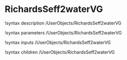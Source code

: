 <!-- MOOSE Documentation Stub: Remove this when content is added. -->

# RichardsSeff2waterVG
!syntax description /UserObjects/RichardsSeff2waterVG

!syntax parameters /UserObjects/RichardsSeff2waterVG

!syntax inputs /UserObjects/RichardsSeff2waterVG

!syntax children /UserObjects/RichardsSeff2waterVG
